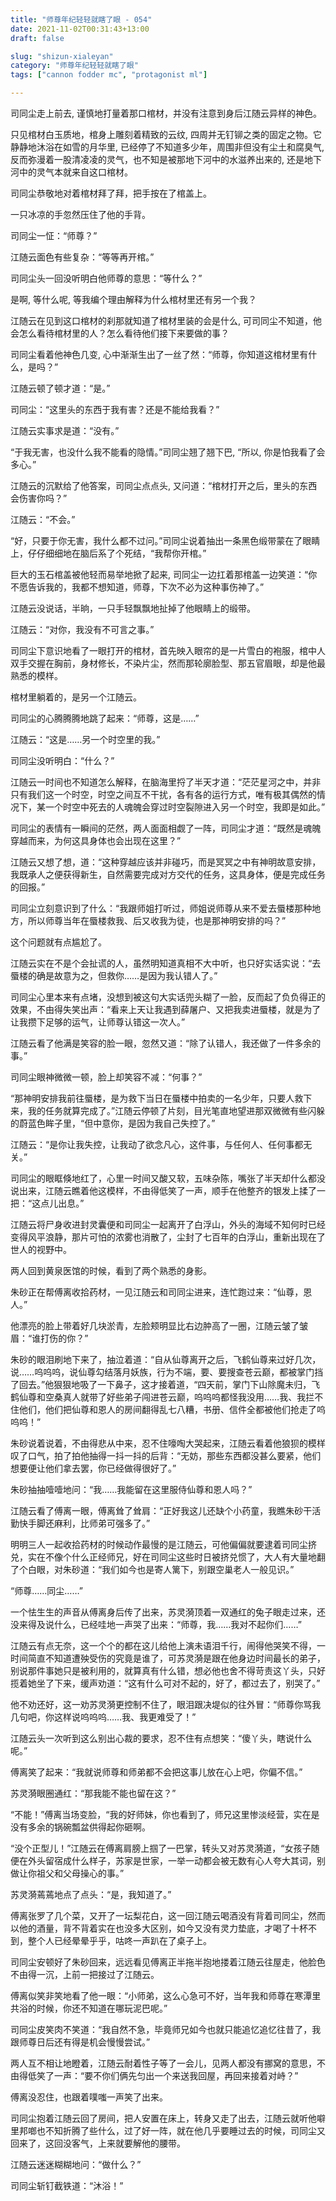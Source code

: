 ```yaml
---
title: "师尊年纪轻轻就瞎了眼 - 054"
date: 2021-11-02T00:31:43+13:00
draft: false

slug: "shizun-xialeyan"
category: "师尊年纪轻轻就瞎了眼"
tags: ["cannon fodder mc", "protagonist ml"]

---
```

司同尘走上前去, 谨慎地打量着那口棺材，并没有注意到身后江随云异样的神色。

只见棺材白玉质地，棺身上雕刻着精致的云纹, 四周并无钉铆之类的固定之物。它静静地沐浴在如雪的月华里, 已经停了不知道多少年，周围非但没有尘土和腐臭气, 反而弥漫着一股清凌凌的灵气，也不知是被那地下河中的水滋养出来的, 还是地下河中的灵气本就来自这口棺材。

司同尘恭敬地对着棺材拜了拜，把手按在了棺盖上。

一只冰凉的手忽然压住了他的手背。

司同尘一怔：“师尊？”

江随云面色有些复杂：“等等再开棺。”

司同尘头一回没听明白他师尊的意思：“等什么？”

是啊, 等什么呢, 等我编个理由解释为什么棺材里还有另一个我？

江随云在见到这口棺材的刹那就知道了棺材里装的会是什么, 可司同尘不知道，他会怎么看待棺材里的人？怎么看待他们接下来要做的事？

司同尘看着他神色几变, 心中渐渐生出了一丝了然：“师尊，你知道这棺材里有什么，是吗？”

江随云顿了顿才道：“是。”

司同尘：“这里头的东西于我有害？还是不能给我看？”

江随云实事求是道：“没有。”

“于我无害，也没什么我不能看的隐情。”司同尘翘了翘下巴, “所以, 你是怕我看了会多心。”

江随云的沉默给了他答案，司同尘点点头, 又问道：“棺材打开之后，里头的东西会伤害你吗？”

江随云：“不会。”

“好，只要于你无害，我什么都不过问。”司同尘说着抽出一条黑色缎带蒙在了眼睛上，仔仔细细地在脑后系了个死结，“我帮你开棺。”

巨大的玉石棺盖被他轻而易举地掀了起来, 司同尘一边扛着那棺盖一边笑道：“你不愿告诉我的，我都不想知道，师尊，下次不必为这种事伤神了。”

江随云没说话，半晌，一只手轻飘飘地扯掉了他眼睛上的缎带。

江随云：“对你，我没有不可言之事。”

司同尘下意识地看了一眼打开的棺材，首先映入眼帘的是一片雪白的袍服，棺中人双手交握在胸前，身材修长，不染片尘，然而那轮廓脸型、那五官眉眼，却是他最熟悉的模样。

棺材里躺着的，是另一个江随云。

司同尘的心腾腾腾地跳了起来：“师尊，这是……”

江随云：“这是……另一个时空里的我。”

司同尘没听明白：“什么？”

江随云一时间也不知道怎么解释，在脑海里捋了半天才道：“茫茫星河之中，并非只有我们这一个时空，时空之间互不干扰，各有各的运行方式，唯有极其偶然的情况下，某一个时空中死去的人魂魄会穿过时空裂隙进入另一个时空，我即是如此。”

司同尘的表情有一瞬间的茫然，两人面面相觑了一阵，司同尘才道：“既然是魂魄穿越而来，为何这具身体也会出现在这里？”

江随云又想了想，道：“这种穿越应该并非碰巧，而是冥冥之中有神明故意安排，我既承人之便获得新生，自然需要完成对方交代的任务，这具身体，便是完成任务的回报。”

司同尘立刻意识到了什么：“我跟师姐打听过，师姐说师尊从来不爱去蜃楼那种地方，所以师尊当年在蜃楼救我、后又收我为徒，也是那神明安排的吗？”

这个问题就有点尴尬了。

江随云实在不是个会扯谎的人，虽然明知道真相不大中听，也只好实话实说：“去蜃楼的确是故意为之，但救你……是因为我认错人了。”

司同尘心里本来有点堵，没想到被这句大实话兜头糊了一脸，反而起了负负得正的效果，不由得失笑出声：“看来上天让我遇到薛屠户、又把我卖进蜃楼，就是为了让我攒下足够的运气，让师尊认错这一次人。”

江随云看了他满是笑容的脸一眼，忽然又道：“除了认错人，我还做了一件多余的事。”

司同尘眼神微微一顿，脸上却笑容不减：“何事？”

“那神明安排我前往蜃楼，是为救下当日在蜃楼中拍卖的一名少年，只要人救下来，我的任务就算完成了。”江随云停顿了片刻，目光笔直地望进那双微微有些闪躲的蔚蓝色眸子里，“但中意你，是因为我自己失控了。”

江随云：“是你让我失控，让我动了欲念凡心，这件事，与任何人、任何事都无关。”

司同尘的眼眶倏地红了，心里一时间又酸又软，五味杂陈，嘴张了半天却什么都没说出来，江随云瞧着他这模样，不由得低笑了一声，顺手在他整齐的银发上揉了一把：“这点儿出息。”

江随云将尸身收进封灵囊便和司同尘一起离开了白浮山，外头的海域不知何时已经变得风平浪静，那片可怕的浓雾也消散了，尘封了七百年的白浮山，重新出现在了世人的视野中。

两人回到黄泉医馆的时候，看到了两个熟悉的身影。

朱砂正在帮傅离收拾药材，一见江随云和司同尘进来，连忙跑过来：“仙尊，恩人。”

他漂亮的脸上带着好几块淤青，左脸颊明显比右边肿高了一圈，江随云皱了皱眉：“谁打伤的你？”

朱砂的眼泪刷地下来了，抽泣着道：“自从仙尊离开之后，飞鹤仙尊来过好几次，说……呜呜呜，说仙尊勾结落月妖族，行为不端，要、要搜查苍云巅，都被掌门挡了回去。”他狠狠地吸了一下鼻子，这才接着道，“四天前，掌门下山除魔未归，飞鹤仙尊和空桑真人就带了好些弟子闯进苍云巅，呜呜呜都怪我没用……我、我拦不住他们，他们把仙尊和恩人的房间翻得乱七八糟，书册、信件全都被他们抢走了呜呜呜！”

朱砂说着说着，不由得悲从中来，忍不住嚎啕大哭起来，江随云看着他狼狈的模样叹了口气，拍了拍他抽得一抖一抖的后背：“无妨，那些东西都没甚么要紧，他们想要便让他们拿去罢，你已经做得很好了。”

朱砂抽抽噎噎地问：“我……我能留在这里服侍仙尊和恩人吗？”

江随云看了傅离一眼，傅离耸了耸肩：“正好我这儿还缺个小药童，我瞧朱砂干活勤快手脚还麻利，比师弟可强多了。”

明明三人一起收拾药材的时候动作最慢的是江随云，可他偏偏就要逮着司同尘挤兑，实在不像个什么正经师兄，好在司同尘这些时日被挤兑惯了，大人有大量地翻了个白眼，对朱砂道：“我们如今也是寄人篱下，别跟空巢老人一般见识。”

“师尊……同尘……”

一个怯生生的声音从傅离身后传了出来，苏灵漪顶着一双通红的兔子眼走过来，还没来得及说什么，已经哇地一声哭了出来：“师尊，我……我对不起你们……”

江随云有点无奈，这一个个的都在这儿给他上演未语泪千行，闹得他哭笑不得，一时间简直不知道遭殃受伤的究竟是谁了，可苏灵漪是跟在他身边时间最长的弟子，别说那件事她只是被利用的，就算真有什么错，想必他也舍不得苛责这丫头，只好揽着她坐了下来，缓声劝道：“这有什么可对不起的，好了，都过去了，别哭了。”

他不劝还好，这一劝苏灵漪更控制不住了，眼泪跟决堤似的往外冒：“师尊你骂我几句吧，你这样说呜呜呜……我、我更难受了！”

江随云头一次听到这么别出心裁的要求，忍不住有点想笑：“傻丫头，瞎说什么呢。”

傅离笑了起来：“我就说师尊和师弟都不会把这事儿放在心上吧，你偏不信。”

苏灵漪眼圈通红：“那我能不能也留在这？”

“不能！”傅离当场变脸，“我的好师妹，你也看到了，师兄这里惨淡经营，实在是没有多余的锅碗瓢盆供得起你砸啊。

“没个正型儿！”江随云在傅离肩膀上掴了一巴掌，转头又对苏灵漪道，“女孩子随便在外头留宿成什么样子，苏家是世家，一举一动都会被无数有心人夸大其词，别做让你祖父和父母操心的事。”

苏灵漪蔫蔫地点了点头：“是，我知道了。”

傅离张罗了几个菜，又开了一坛梨花白，这一回江随云喝酒没有背着司同尘，然而以他的酒量，背不背着实在也没多大区别，如今又没有灵力垫底，才喝了十杯不到，整个人已经晕晕乎乎，咕咚一声趴在了桌子上。

司同尘安顿好了朱砂回来，远远看见傅离正半拖半抱地搂着江随云往屋走，他脸色不由得一沉，上前一把接过了江随云。

傅离似笑非笑地看了他一眼：“小师弟，这么心急可不好，当年我和师尊在寒潭里共浴的时候，你还不知道在哪玩泥巴呢。”

司同尘皮笑肉不笑道：“我自然不急，毕竟师兄如今也就只能追忆追忆往昔了，我跟师尊日后还有得是机会慢慢尝试。”

两人互不相让地瞪着，江随云耐着性子等了一会儿，见两人都没有挪窝的意思，不由得低笑了一声：“要不你们俩先匀出一个来送我回屋，再回来接着对峙？”

傅离没忍住，也跟着噗嗤一声笑了出来。

司同尘抱着江随云回了房间，把人安置在床上，转身又走了出去，江随云就听他噼里邦啷也不知折腾了些什么，过了好一阵，就在他几乎要睡过去的时候，司同尘又回来了，这回没客气，上来就要解他的腰带。

江随云迷迷糊糊地问：“做什么？”

司同尘斩钉截铁道：“沐浴！”
